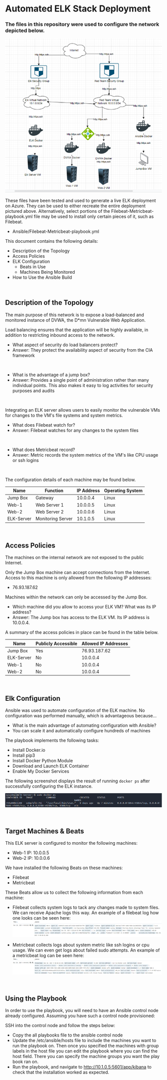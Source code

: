 # Automated ELK Stack Deployment

### The files in this repository were used to configure the network depicted below.

![diagram](Images/diagram_filename.png)

These files have been tested and used to generate a live ELK deployment on Azure. They can be used to either recreate the entire deployment pictured above. Alternatively, select portions of the Filebeat-Metricbeat-playbook.yml file may be used to install only certain pieces of it, such as Filebeat.

  - Ansible/Filebeat-Metricbeat-playbook.yml

This document contains the following details:
- Description of the Topology
- Access Policies
- ELK Configuration
  - Beats in Use
  - Machines Being Monitored
- How to Use the Ansible Build

<br>

## Description of the Topology

The main purpose of this network is to expose a load-balanced and monitored instance of DVWA, the D*mn Vulnerable Web Application.

Load balancing ensures that the application will be highly available, in addition to restricting inbound access to the network.
- What aspect of security do load balancers protect?
- Answer: They protect the availability aspect of security from the CIA framework

<br>

- What is the advantage of a jump box?
- Answer: Provides a single point of administration rather than many individual points. This also makes it easy to log activities for security purposes and audits

<br>

Integrating an ELK server allows users to easily monitor the vulnerable VMs for changes to the VM's file systems and system metrics.
- What does Filebeat watch for?
- Answer: Filebeat watches for any changes to the system files

<br>

- What does Metricbeat record?
- Answer: Metric records the system metrics of the VM's like CPU usage or ssh logins

<br>

The configuration details of each machine may be found below.

| Name     | Function | IP Address | Operating System |
|----------|----------|------------|------------------|
| Jump Box | Gateway  | 10.0.0.4   | Linux |
| Web-1 | Web Server 1 | 10.0.0.5  | Linux |
| Web-2 | Web Server 2 | 10.0.0.6 | Linux |
| ELK-Server | Monitoring Server | 10.1.0.5 | Linux |

<br>

## Access Policies

The machines on the internal network are not exposed to the public Internet.

Only the Jump Box machine can accept connections from the Internet. Access to this machine is only allowed from the following IP addresses:
- 76.93.187.62

Machines within the network can only be accessed by the Jump Box.
- Which machine did you allow to access your ELK VM? What was its IP address?
- Answer: The Jump box has access to the ELK VM. Its IP address is 10.0.0.4.

A summary of the access policies in place can be found in the table below.

| Name     | Publicly Accessible | Allowed IP Addresses |
|----------|---------------------|----------------------|
| Jump Box | Yes | 76.93.187.62 |
| ELK-Server | No | 10.0.0.4 |
| Web-1 | No | 10.0.0.4 |
| Web-2 | No | 10.0.0.4 |

<br>

## Elk Configuration

Ansible was used to automate configuration of the ELK machine. No configuration was performed manually, which is advantageous because...
- What is the main advantage of automating configuration with Ansible?
- You can scale it and automatically configure hundreds of machines

The playbook implements the following tasks:
- Install Docker.io
- Install pip3
- Install Docker Python Module
- Download and Launch ELK Container
- Enable My Docker Services

The following screenshot displays the result of running `docker ps` after successfully configuring the ELK instance.

![docker ps output](Images/docker_ps_output.png)

<br>

## Target Machines & Beats
This ELK server is configured to monitor the following machines:
- Web-1 IP: 10.0.0.5
- Web-2 IP: 10.0.0.6

We have installed the following Beats on these machines:
- Filebeat
- Metricbeat

These Beats allow us to collect the following information from each machine:
- Filebeat collects system logs to tack any changes made to system files. We can receive Apache logs this way. An example of a filebeat log how one looks can be seen here:
![Filebeat example](Images/filebeat.png)


- Metricbeat collects logs about system metric like ssh logins or cpu usage. We can even get logs about failed sudo attempts. An example of a metricbeat log can be seen here:
![Metricbeat example](Images/metricbeat.png)

<br>

## Using the Playbook
In order to use the playbook, you will need to have an Ansible control node already configured. Assuming you have such a control node provisioned:

SSH into the control node and follow the steps below:
- Copy the all playbooks file to the ansible control node
- Update the /etc/ansible/hosts file to include the machines you want to run the playbook on. Then once you specified the machines with group labels in the host file you can edit the playbook where you can find the host field. There you can specify the machine groups you want the play book ran on.
- Run the playbook, and navigate to http://10.1.0.5:5601/app/kibana to check that the installation worked as expected.